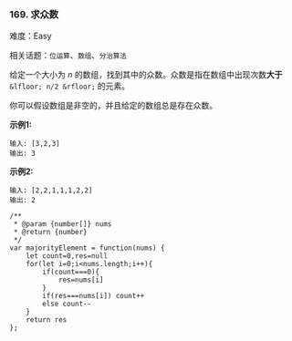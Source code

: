 ### 169. 求众数

难度：Easy

相关话题：`位运算`、`数组`、`分治算法`

给定一个大小为 *n* 的数组，找到其中的众数。众数是指在数组中出现次数**大于**  `&lfloor; n/2 &rfloor;` 的元素。



你可以假设数组是非空的，并且给定的数组总是存在众数。



**示例1:** 



```
输入: [3,2,3]
输出: 3
```


**示例2:** 



```
输入: [2,2,1,1,1,2,2]
输出: 2
```

```
/**
 * @param {number[]} nums
 * @return {number}
 */
var majorityElement = function(nums) {
    let count=0,res=null
    for(let i=0;i<nums.length;i++){
        if(count===0){
            res=nums[i]
        }
        if(res===nums[i]) count++
        else count--
    }
    return res
};
```

